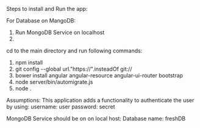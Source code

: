 
Steps to install and Run the app:

For Database on MangoDB:
1. Run MongoDB Service on localhost
2. <On MongoDB: use freshDB>

cd to the main directory and run following commands:
1. npm install
2. git config --global url."https://".insteadOf git://
3. bower install angular angular-resource angular-ui-router bootstrap
4. node server/bin/automigrate.js
5. node .


Assumptions:
This application adds a functionality to authenticate the user by using:
username: user
password: secret
<This has been hard coded for now>
<Also I am not maintaining any cookies or session for now>

MongoDB Service should be on on local host:
Database name: freshDB

